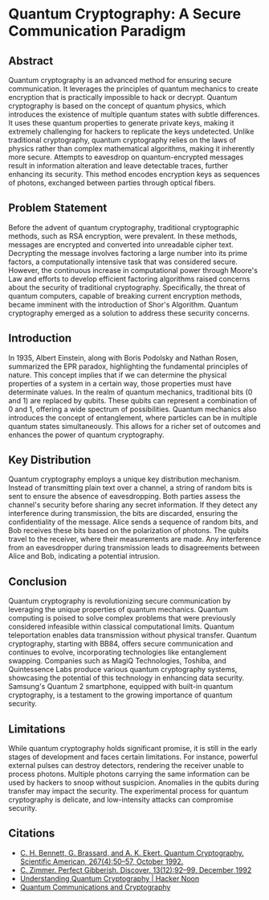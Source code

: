 # Quantum Cryptography: A Secure Communication Paradigm

## Abstract

Quantum cryptography is an advanced method for ensuring secure communication. It leverages the principles of quantum mechanics to create encryption that is practically impossible to hack or decrypt. Quantum cryptography is based on the concept of quantum physics, which introduces the existence of multiple quantum states with subtle differences. It uses these quantum properties to generate private keys, making it extremely challenging for hackers to replicate the keys undetected. Unlike traditional cryptography, quantum cryptography relies on the laws of physics rather than complex mathematical algorithms, making it inherently more secure. Attempts to eavesdrop on quantum-encrypted messages result in information alteration and leave detectable traces, further enhancing its security. This method encodes encryption keys as sequences of photons, exchanged between parties through optical fibers.

## Problem Statement

Before the advent of quantum cryptography, traditional cryptographic methods, such as RSA encryption, were prevalent. In these methods, messages are encrypted and converted into unreadable cipher text. Decrypting the message involves factoring a large number into its prime factors, a computationally intensive task that was considered secure. However, the continuous increase in computational power through Moore's Law and efforts to develop efficient factoring algorithms raised concerns about the security of traditional cryptography. Specifically, the threat of quantum computers, capable of breaking current encryption methods, became imminent with the introduction of Shor's Algorithm. Quantum cryptography emerged as a solution to address these security concerns.

## Introduction

In 1935, Albert Einstein, along with Boris Podolsky and Nathan Rosen, summarized the EPR paradox, highlighting the fundamental principles of nature. This concept implies that if we can determine the physical properties of a system in a certain way, those properties must have determinate values. In the realm of quantum mechanics, traditional bits (0 and 1) are replaced by qubits. These qubits can represent a combination of 0 and 1, offering a wide spectrum of possibilities. Quantum mechanics also introduces the concept of entanglement, where particles can be in multiple quantum states simultaneously. This allows for a richer set of outcomes and enhances the power of quantum cryptography.

## Key Distribution

Quantum cryptography employs a unique key distribution mechanism. Instead of transmitting plain text over a channel, a string of random bits is sent to ensure the absence of eavesdropping. Both parties assess the channel's security before sharing any secret information. If they detect any interference during transmission, the bits are discarded, ensuring the confidentiality of the message. Alice sends a sequence of random bits, and Bob receives these bits based on the polarization of photons. The qubits travel to the receiver, where their measurements are made. Any interference from an eavesdropper during transmission leads to disagreements between Alice and Bob, indicating a potential intrusion.

## Conclusion

Quantum cryptography is revolutionizing secure communication by leveraging the unique properties of quantum mechanics. Quantum computing is poised to solve complex problems that were previously considered infeasible within classical computational limits. Quantum teleportation enables data transmission without physical transfer. Quantum cryptography, starting with BB84, offers secure communication and continues to evolve, incorporating technologies like entanglement swapping. Companies such as MagiQ Technologies, Toshiba, and Quintessence Labs produce various quantum cryptography systems, showcasing the potential of this technology in enhancing data security. Samsung's Quantum 2 smartphone, equipped with built-in quantum cryptography, is a testament to the growing importance of quantum security.

## Limitations

While quantum cryptography holds significant promise, it is still in the early stages of development and faces certain limitations. For instance, powerful external pulses can destroy detectors, rendering the receiver unable to process photons. Multiple photons carrying the same information can be used by hackers to snoop without suspicion. Anomalies in the qubits during transfer may impact the security. The experimental process for quantum cryptography is delicate, and low-intensity attacks can compromise security.

## Citations

- [C. H. Bennett, G. Brassard, and A. K. Ekert. Quantum Cryptography. Scientific American, 267(4):50–57, October 1992.](https://www.scientificamerican.com/article/quantum-cryptography/)
- [C. Zimmer. Perfect Gibberish. Discover, 13(12):92–99, December 1992](https://www.discovermagazine.com/technology/perfect-gibberish)
- [Understanding Quantum Cryptography | Hacker Noon](https://hackernoon.com/understanding-quantum-cryptography-14h3304m)
- [Quantum Communications and Cryptography](https://many-body-physics.medium.com/quantum-cryptography-how-quantum-technologies-enable-86f0517ce17a)

